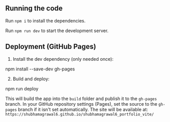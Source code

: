   ## Running the code

  Run `npm i` to install the dependencies.

  Run `npm run dev` to start the development server.
  

## Deployment (GitHub Pages)

1. Install the dev dependency (only needed once):

  npm install --save-dev gh-pages

2. Build and deploy:

  npm run deploy

This will build the app into the `build` folder and publish it to the `gh-pages` branch. In your GitHub repository settings (Pages), set the source to the `gh-pages` branch if it isn't set automatically. The site will be available at: `https://shubhamagrawal6.github.io/shubhamagrawal6_portfolio_vite/`
